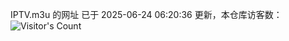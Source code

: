 IPTV.m3u 的网址 已于 2025-06-24 06:20:36 更新，本仓库访客数：![Visitor's Count](https://profile-counter.glitch.me/hero1898_tv/count.svg)
